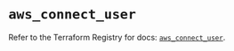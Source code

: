 # `aws_connect_user`

Refer to the Terraform Registry for docs: [`aws_connect_user`](https://registry.terraform.io/providers/hashicorp/aws/5.47.0/docs/resources/connect_user).
